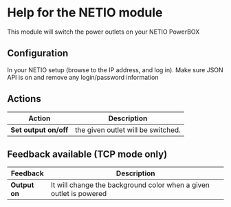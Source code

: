 # Help for the NETIO module

This module will switch the power outlets on your NETIO PowerBOX

## Configuration
In your NETIO setup (browse to the IP address, and log in). Make sure JSON API is on and remove any login/password information

## Actions
Action | Description
-----------------|---------------
**Set output on/off** | the given outlet will be switched.

## Feedback available (TCP mode only)
Feedback | Description
-----------------|---------------
**Output on** | It will change the background color when a given outlet is powered